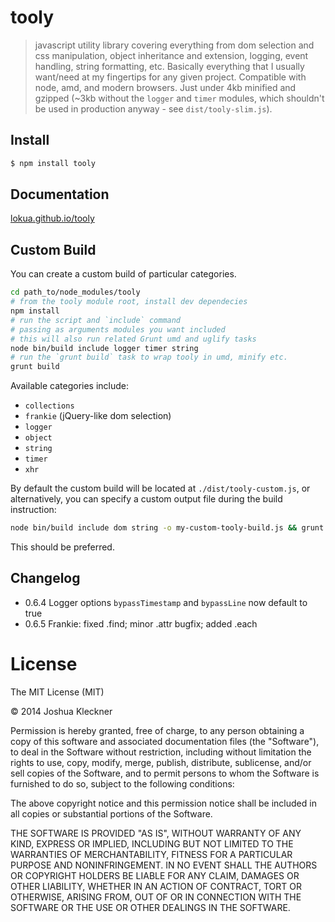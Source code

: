 # tooly

> javascript utility library covering everything from dom selection and css manipulation,
> object inheritance and extension, logging, event handling, string formatting, etc. 
> Basically everything that I usually want/need at my fingertips for any given project.
> Compatible with node, amd, and modern browsers. 
> Just under 4kb minified and gzipped 
> (~3kb without the `logger` and `timer` modules, 
> which shouldn't be used in production anyway - see `dist/tooly-slim.js`). 

## Install

```bash
$ npm install tooly
```

## Documentation

[lokua.github.io/tooly](http://lokua.github.io/tooly)

## Custom Build
  
You can create a custom build of particular categories.

```bash
cd path_to/node_modules/tooly
# from the tooly module root, install dev dependecies
npm install
# run the script and `include` command
# passing as arguments modules you want included 
# this will also run related Grunt umd and uglify tasks
node bin/build include logger timer string
# run the `grunt build` task to wrap tooly in umd, minify etc.
grunt build
```

Available categories include:
+ `collections`
+ `frankie` (jQuery-like dom selection)
+ `logger`
+ `object` 
+ `string`
+ `timer` 
+ `xhr`

By default the custom build will be located at `./dist/tooly-custom.js`, or alternatively, you
can specify a custom output file during the build instruction:

```bash
node bin/build include dom string -o my-custom-tooly-build.js && grunt build
```

This should be preferred.

## Changelog

+ 0.6.4 Logger options `bypassTimestamp` and `bypassLine` now default to true
+ 0.6.5 Frankie: fixed .find; minor .attr bugfix; added .each

# License

The MIT License (MIT)

&copy; 2014 Joshua Kleckner

Permission is hereby granted, free of charge, to any person obtaining a copy
of this software and associated documentation files (the "Software"), to deal
in the Software without restriction, including without limitation the rights
to use, copy, modify, merge, publish, distribute, sublicense, and/or sell
copies of the Software, and to permit persons to whom the Software is
furnished to do so, subject to the following conditions:

The above copyright notice and this permission notice shall be included in
all copies or substantial portions of the Software.

THE SOFTWARE IS PROVIDED "AS IS", WITHOUT WARRANTY OF ANY KIND, EXPRESS OR
IMPLIED, INCLUDING BUT NOT LIMITED TO THE WARRANTIES OF MERCHANTABILITY,
FITNESS FOR A PARTICULAR PURPOSE AND NONINFRINGEMENT. IN NO EVENT SHALL THE
AUTHORS OR COPYRIGHT HOLDERS BE LIABLE FOR ANY CLAIM, DAMAGES OR OTHER
LIABILITY, WHETHER IN AN ACTION OF CONTRACT, TORT OR OTHERWISE, ARISING FROM,
OUT OF OR IN CONNECTION WITH THE SOFTWARE OR THE USE OR OTHER DEALINGS IN
THE SOFTWARE.